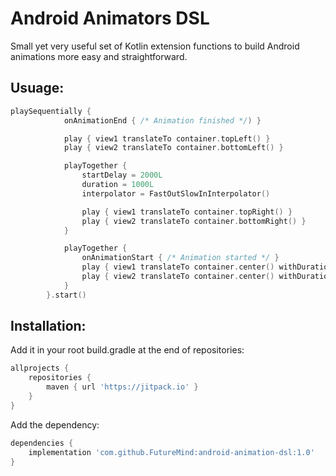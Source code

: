 # Android Animators DSL
Small yet very useful set of Kotlin extension functions to build Android animations more easy and straightforward.

## Usuage:

```kotlin
playSequentially {
            onAnimationEnd { /* Animation finished */) }

            play { view1 translateTo container.topLeft() }
            play { view2 translateTo container.bottomLeft() }

            playTogether {
                startDelay = 2000L
                duration = 1000L
                interpolator = FastOutSlowInInterpolator()

                play { view1 translateTo container.topRight() }
                play { view2 translateTo container.bottomRight() }
            }

            playTogether {
                onAnimationStart { /* Animation started */ }
                play { view1 translateTo container.center() withDuration 2000 withInterpolator OvershootInterpolator() }
                play { view2 translateTo container.center() withDuration 2000 withInterpolator AccelerateDecelerateInterpolator() }
            }
        }.start()
```

## Installation:

Add it in your root build.gradle at the end of repositories:

```groovy
allprojects {
    repositories {
        maven { url 'https://jitpack.io' }
    }
}
```

Add the dependency:

```groovy
dependencies {
    implementation 'com.github.FutureMind:android-animation-dsl:1.0'
}
```